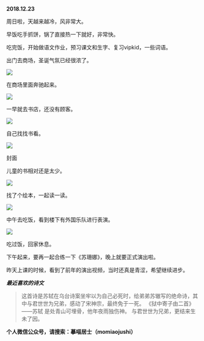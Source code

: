 
          
            
**2018.12.23**

周日啦，天越来越冷，风非常大。

早饭吃手抓饼，锅了直接热一下就好，非常快。

吃完饭，开始做语文作业，预习课文和生字、复习vipkid，一些词语。

出门去商场，圣诞气氛已经很浓了。




![](//upload-images.jianshu.io/upload_images/51001-92cabf556c133c88.jpg)




在商场里面奔驰起来。




![](//upload-images.jianshu.io/upload_images/51001-a165391607d97058.jpg)




一早就去书店，还没有顾客。




![](//upload-images.jianshu.io/upload_images/51001-e0d168876b396286.jpg)




自己找找书看。




![](//upload-images.jianshu.io/upload_images/51001-dd9ad1dee1bea441.jpg)

封面


儿童的书相对还是太少。




![](//upload-images.jianshu.io/upload_images/51001-54443f62708aeab6.jpg)




找了个绘本，一起读一读。




![](//upload-images.jianshu.io/upload_images/51001-7bf40e5e644abc6f.jpg)




中午去吃饭，看到楼下有外国乐队进行表演。




![](//upload-images.jianshu.io/upload_images/51001-1a1e67659e515e64.jpg)




吃过饭，回家休息。

下午起来，要再一起合练一下《苏珊娜》，晚上就要正式演出啦。

昨天上课的时候，看到了前年的演出视频，当时还真是青涩，希望继续进步。


***最近喜欢的诗文***
>这首诗是苏轼在乌台诗案坐牢以为自己必死时，给弟弟苏辙写的绝命诗，其中与君世世为兄弟，感动了宋神宗，最终免于一死。
《狱中寄子由二首》——苏轼
是处青山可埋骨，他年夜雨独伤神。
与君世世为兄弟，更结来生未了因。




**个人微信公众号，请搜索：摹喵居士（momiaojushi）**

          
        